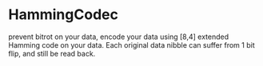 HammingCodec
============
prevent bitrot on your data, encode your data using  [8,4] extended Hamming
code on your data. Each original data nibble can suffer from 1 bit flip, and
still be read back. 
